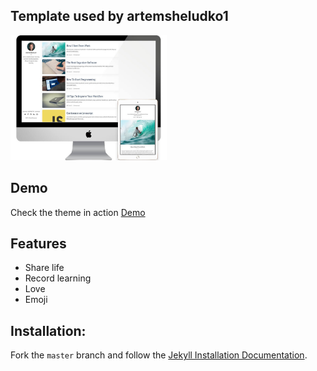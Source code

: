 ## Template used by artemsheludko1

<img src="https://github.com/artemsheludko/flexible-jekyll/blob/master/assets/img/promo-img.jpg" width="250" height="200" /></br>

## Demo

Check the theme in action [Demo](https://artemsheludko.github.io/flexible-jekyll/)

## Features

- Share life
- Record learning
- Love
- Emoji

## Installation:

Fork the ``master`` branch and follow the [Jekyll Installation Documentation](https://jekyllrb.com/docs/installation/).

